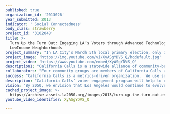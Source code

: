 ```yaml
---
published: true
organization_id: '2013026'
year_submitted: 2013
indicator: ' Social Connectedness'
body_class: strawberry
project_id: '3102048'
title: >-
  Turn Up the Turn Out: Engaging LA’s Voters through Advanced Technology in
  LowIncome Neighborhoods
project_summary: "In LA City’s March 5th local primary election, only 16% of registered voters cast a ballot, with especially poor turnout in low-income neighborhoods throughout the City.  \r\n\r\nCalifornia Calls proposes to reclaim democracy in the City of Angels by significantly increasing voter outreach, education and engagement in Los Angeles.\r\n\r\nWe will increase the connectedness of LA’s voters by experimenting with both proven and new methods of voter engagement.  Building upon a one-to-one voter contact model developed over four years by California Calls, we will engage an estimated 120,000 voters in Los Angeles during 2013.  We expect that by the June 2014 primary election in Los Angeles, the voters we have contacted will demonstrate a 5% to 8% increase in their voting rates as compared to the average voter.\r\n\r\nOur program will target South and East Los Angeles, focusing on new, unlikely and occasional voters.  This is a wholly different strategy than most political campaigns which focus on “always” voters who are older, more upper income and less racially diverse than Los Angeles.  Our goal is to make the Los Angeles electorate reflect the diversity of LA’s residents.  In turn, this will lead to local elected officials and public policies that better serve the interests of the vast majority of the City’s diverse population.\r\n\r\nOur proven approach will be supplemented with new technologies to help boost volunteer efficiency and overall voter engagement through three key strategies:\r\n\r\n1.\tSMART PHONES SPEED UP DOOR-TO-DOOR VOTER CONTACT \r\n\r\nCalifornia Calls will provide training, technology support and database management to four community-based organizations in LA County who will visit voters door-to-door in the early Summer and Fall of 2013.  We will equip community volunteers and daily team members with 100 “smart phones” to greatly increase their efficiency and allow them to contact more voters.  They will:  \r\n\r\n•find voters’ addresses quickly by using the phone’s GIS mapping function \r\n•input new information about the voter (e.g., phone, email, key interests) into the database, eliminating the need for document scanning \r\n•go “green” by eliminating paper documents\r\n•provide team captains with a real-time system to monitor and assist field canvassers \r\n\r\nCalifornia Calls plans to contact a total of 24,000 voters at their front door during the two cycles.  The Smart Phones will increase contacts by roughly 10%, expanding our total outreach to 26,400 voters.  We will collect phone numbers, emails and other voter data on all 26,400 voters for ongoing use in voter civic engagement through programs described below.\r\n\r\n2.  TELEPHONE TOWN HALLS CONNECT LOW-PROPENSITY VOTERS TO LOCAL GOVERNMENT\r\n\r\nBased on successful experience by U.S. Congresswoman Karen Bass who regularly communicates with her constituents in Los Angeles, we propose a series of five “Telephone Town Halls” with LA voters to introduce them to the new Mayor and new City Council members who will take office on July 1, 2013.  \r\n\r\nUsing web-based technology, roughly 20,000 voters are dialed in the early evening and invited to listen to a short update from the Mayor or Council representative.  Typically about 10% (2,000) choose to listen.  After a short presentation, voters are invited to ask questions and discuss.  The Telephone Town Hall can offer live translation into Spanish and other languages.\r\n\r\nWe propose to conduct five Telephone Town Halls during 2013 with voters in South and East Los Angeles, reaching about 10,000 voters.  We will hold one Citywide Tele-Town Hall with the new Mayor and four Tele-Town Halls with Council representatives from districts where our four community organizations are located.  \r\n\r\nThis new technology provides a unique and meaningful opportunity for voters to connect to their elected representatives, and provides California Calls and its member groups an opportunity to identify and involve voters who express interest in civic affairs for future follow-up.\r\n\r\n3.   VOTER OUTREACH  PHONEBANK USING DIALER  TECHNOLOGY\r\n\r\nCalifornia Calls will add one Voter Outreach Phone bank to its 2013 program to contact an additional 23,000 LA voters.  We use a sophisticated, large-scale predictive dialing system which eliminates answering machines and “not homes”, and puts phoners directly into conversation with “live” voters.\r\n\r\nThe four LA-based groups who contact voters will survey them on current policy issues and invite them to the Telephone-Town Halls and other community meetings.  Interested voters will also become part of California Calls’ database file for use in mobilizing voter turnout for the June 2014 gubernatorial primary election.\r\n\r\nBy integrating these three advanced technologies with the “human touch” that is offered by our community volunteers and team members, we will expand our LA voter outreach by more than 35,000 contacts, for a total civic engagement program of nearly 120,000 voters."
project_image: 'https://img.youtube.com/vi/XyASgYDVS_Q/hqdefault.jpg'
project_video: 'https://www.youtube.com/embed/XyASgYDVS_Q'
description1: "California Calls is a statewide alliance of community-based organizations working to win systemic public policy reforms to achieve progressive taxation, stable funding for public services, government responsiveness to community needs, and high-road economic growth.   With 31 community groups organized in 11 strategic counties, California Calls is mounting a long-term, ambitious civic engagement program to build a powerful base of voters in low-income and immigrant communities of color, with a special focus on educating and turning out new, occasional and young voters.\r\n\r\nCalifornia Calls member organizations work on many issues: health and human services, education, immigrant’s rights, environmental justice, housing, jobs, living wages.  In addition to the electoral mobilization program, the member organizations employ a broad range of strategies to advance their work: grassroots community organizing, leadership development, policy research, direct action, legislative advocacy, and public policy campaigns.  \r\n\r\nThe long-term goal of California Calls is to develop a bottom-up statewide alliance of organizations with the power to turn out 500,000 supporters of progressive tax and fiscal reforms who normally do not participate in elections.  In addition, California Calls actively works to build collaborations with other statewide organizations who share the same vision of renewing the “California Dream” wherein the state can offer a world class public education system, a vital social safety net, and a modern public infrastructure to support dynamic and sustainable economic growth.\r\n\r\nSince 2009, California Calls has identified more than 574,000 unlikely voters in 11 counties across the state who express support for progressive tax and budget policies.  In November 2012, the California Calls Action Fund supported Proposition 30 (see video), a ballot measure which has already generated over $6 billion annually for California’s K-12 schools and the UC/CSU higher education systems.  Through a massive “ground game” of get-out-the-vote activities, California Calls contacted 293,613 voters, of which 80% made it to the polls!  This compared with average statewide voter turnout of only 71%.  These voters represented a crucial margin of victory, providing over 3% of the statewide vote total for new funding for education, social service and public safety programs.  \r\n\r\nKey groups of historically under-represented constituencies voted at even higher margins:  \r\n\r\n•\tAmong young voters age 25 to 34, California Calls supporters voted at a rate of 72% compared to the statewide average of only 57%--a 15% point increase!\r\n•African-American voters identified by California Calls as supporters participated at a rate of 85%, compared to 67% of African-American voters statewide—an 18% point increase!  \r\n•Immigrant voters identified by California Calls as supporters participated at an average rate of 81%, compared to a statewide average of 68%--a 13% point increase\r\n"
collaborators: "Four community groups are members of California Calls and will lead the one-to-one voter contact to engage low-income Latino, African-American and Asian Pacific Islander voters.  All have years of community organizing experience in their neighborhoods:\r\n\r\n•\tAssociation of Californians for Community Empowerment (ACCE), South LA, Watts and central LA; \r\n•\tCommunity Coalition (COCO), South Los Angeles; \r\n•\tInner City Struggle (ICS), East Los Angeles and Boyle Heights; \r\n•\tStrategic Concepts in Organizing & Policy Education (SCOPE), South LA.\r\n\r\nCalifornia Calls will provide centralized training, equipment purchase, database management and support to the local organizations, helping to increase efficiency and overall impact.\r\n"
success: "California Calls is a metrics-driven organization.  We use sophisticated data analysis, tracking, reporting and real-time evaluation methods to gauge whether we are meeting our numeric targets for voter contacts, identification and education.\r\n\r\nSince the founding of California Calls in 2009, we have developed a number of systems for monitoring and measuring our strategy, activities and performance.  These include:\r\n\r\na.  Voter Contacts Made Per Volunteer or Team Member:  Now that we have conducted 10 cycles of civic engagement programs across the state, we know that a high performance phone bank volunteer or team member should be able to contact XX number of voters per hour.  Door-to-door contacts are much more labor intensive, but should reach an average of XX per hour.  We monitor these voter contact rates on a daily basis during the program. \r\n\r\nb.  Voter Contacts Made Per Organization:  We work with our member community organizations to set ambitious, yet realistic goals for voter contact.  Once we agree to a plan, California Calls trains, supports and monitors the local organization for the duration.  The local organization monitors and coordinates the daily volunteers and team members.  If an organization is falling behind, California Calls will intervene with added training, support and assistance to help meet the target goals.\r\n\r\nc.  Voter Analysis:  We are experts in working with data from the LA City Clerk, LA County Registrar of Voters and a private voter information vendor to track voter participation and turnout rates.  For the proposed program, we would compare the voter statistics from the upcoming June 2014 Gubernatorial Election to the Citywide (or Countywide) voting average to measure our impact.  We may also compare to earlier (November 2010 or November 2012) election data, with the proviso that there are many mitigating factors.  We would expect to see an increase in voter turnout amongst our target voters of between 5 to 8% compared to the Citywide average. \r\n\r\nd.  Voter Telephone Town Hall Participation Rates & Reoccurrence:  This is a new technology and approach to increase voter engagement.  We would track and evaluate the following information:  \r\n\r\n•\tnumber of voters contacted to participate; \r\n•\tnumber of voters choosing to participate in teleconference;\r\n•\taverage number of minutes that voter stays on teleconference call;\r\n•\tnumber of voters who request ongoing notification of Telephone Town Halls\r\n•\tnumber of voters who return to participate in future Telephone Town Halls\r\n•\tnumber of Town Hall voters who actually vote in future elections\r\n\r\nWe would expect to see a direct correlation and increase between those voters who choose to participate in the Town Halls and their voting behavior.\r\n"
description: "California Calls’ voter engagement program will help to reclaim the democratic process that now belongs to special interests, lobbyists and campaign committees.  We encourage low-income voters to exercise their democratic right to vote with stunning success.  The simple reason is that our “messengers”—the volunteers and team members who reach out to voters—are peers.  Through the community-based organizations which operate these programs, young, bi-lingual people of color serve as door-to-door canvassers and phone bankers who talk to voters.  They establish a rapport that earns the trust of skeptical voters.\r\n\r\nBy engaging voters consistently in understanding crucial public policy issues (not only during election cycles), the California Calls model of voter engagement will produce several direct benefits:\r\n\r\na.  Advance Policies to Benefit Low-Income People:  Our member organizations  (see below)  have outstanding track records winning significant benefits for low-income communities throughout Los Angeles, including:\r\n\r\n•\treducing the number of nuisance liquor stores and transient motels; \r\n•\tassuring that all high schools offer college-prep courses and adequate college counselors; \r\n•\tnegotiating with large companies—like Dreamworks—to provide jobs and apprenticeship training for inner city youth; \r\n•\tdesigning an energy conservation program for publicly-owned buildings that trains inner city youth in “green” construction;\r\n•\tcreating programs for homeowners to avoid foreclosure and stay in their homes\r\n•\tclosing toxic and harmful factories next to schools\r\n\r\nThe proposed voter outreach program will enable all four community organizations to identify and recruit local residents to become involved in ongoing campaigns and to develop their leadership skills.\r\n\r\nb.  Increase Voter Turnout so LA’s Electorate Reflects Our Population:  \r\n\r\nThe California Call’s model of civic engagement targets new and occasional voters in low-income Latino, African-American and immigrant neighborhoods.  By increasing the voting participation rate of these residents, our program will help to insure that policies and candidates will more closely reflect the views and desires of residents of Los Angeles—the true meaning of democracy.  Especially in local elections where turnout rates are historically low, this program can create a tipping point for greater representation of low-income communities.\r\n\r\nc.  Create Accountability for Elected Representatives through an Informed Citizenry\r\n\r\nCalifornia Calls will increase accountability and transparency of elected representatives by creating a more informed and engaged citizenry.  Our Telephone Town Halls will provide voters with the opportunity to hear directly—and engage directly—with the City’s new Mayor, new City Council members and other elected officials.  The ongoing education and discussion through door-to-door canvassing and high-capacity phone outreach will increase the level of voter understanding on key issues.\r\n"
vision: "By 2050, we envision that Los Angeles would continue to evolve as a global city with one of the most diverse and international populations of any world megalopolis.  But, in contrast to today, we would expect to see one of the most active and engaged citizenries in the world.  \r\n\r\nThrough consistent, disciplined voter outreach and education, we would expect to see vastly higher rates of voter participation than now.  We think that with a 5% increase in the voter turnout rate per major election, by 2050, it is entirely possible to see the Los Angeles electorate truly reflect the diversity of its population local and state elections.\r\n\r\nThrough ongoing door-to-door and phone outreach, the increased use of technology and social media, combined with popular education on everyday issues, we would expect to see a thriving culture of community-based organizations that engage with residents on a daily basis on the key issues of the day.\r\n\r\nAnd, as a result of increased civic participation at all levels, we would hope to see policies and programs in the City of Angels that end homelessness, hunger, and violence—and launch us on the path towards equality, opportunity, and environmental sustainability for all.\r\n"
cached_project_image: >-
  https://archive-assets.la2050.org/images/2013/turn-up-the-turn-out-engaging-las-voters-through-advanced-technology-in-lowincome-neighborhoods/img.youtube.com/vi/XyASgYDVS_Q/hqdefault.jpg
youtube_video_identifier: XyASgYDVS_Q

---
```

